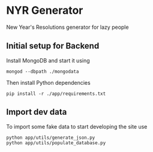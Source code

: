 # NYR Generator

New Year's Resolutions generator for lazy people

## Initial setup for Backend

Install MongoDB and start it using

    mongod --dbpath ./mongodata

Then install Python dependencies

    pip install -r ./app/requirements.txt


## Import dev data

To import some fake data to start developing the site use

    python app/utils/generate_json.py
    python app/utils/populate_database.py
